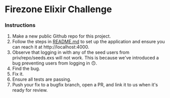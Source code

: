 # Firezone Elixir Challenge

### Instructions

1. Make a new public Github repo for this project.
1. Follow the steps in [README.md](README.md) to set up the application and
   ensure you can reach it at http://localhost:4000.
1. Observe that logging in with any of the seed users from priv/repo/seeds.exs
   will not work. This is because we've introduced a bug preventing users from
   logging in 🙃.
1. Find the bug.
1. Fix it.
1. Ensure all tests are passing.
1. Push your fix to a bugfix branch, open a PR, and link it to us when it's ready for review.
